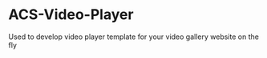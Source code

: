 # ACS-Video-Player
Used to develop video player template for your video gallery website  on the fly
